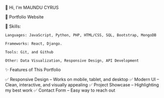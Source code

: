 👋 Hi, I'm MAUNDU CYRUS

🚀 Portfolio Website

🔹 Skills:

    Languages: JavaScript, Python, PHP, HTML/CSS, SQL, Bootstrap, MongoDB

    Frameworks: React, Django.

    Tools: Git, and Github

    Other: Data Visualization, Responsive Design, API Development
    
✨ Features of This Portfolio

✅ Responsive Design – Works on mobile, tablet, and desktop
✅ Modern UI – Clean, interactive, and visually appealing
✅ Project Showcase – Highlighting my best work
✅ Contact Form – Easy way to reach out
